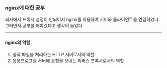 ### nginx에 대한 공부 

회사에서 프록시 설정이 안되어서 nginx를 이용하여 서버와 클라이언트를 연결하였다.
그러면서 공부를 해야겠다고 생각이 들었다. 

----

#### nginx의 역할

1. 정적 파일을 처리하는 HTTP 서버로서의 역할
2. 응용프로그램 서버에 요청을 보내는 리버스 프록시로서의 역할


